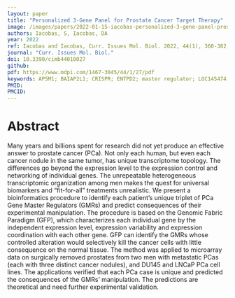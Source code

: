 ```yaml
---
layout: paper
title: "Personalized 3-Gene Panel for Prostate Cancer Target Therapy"
image: /images/papers/2022-01-15-iacobas-personalized-3-gene-panel-prostate.png
authors: Iacobas, S, Iacobas, DA
year: 2022
ref: Iacobas and Iacobas, Curr. Issues Mol. Biol. 2022, 44(1), 360-382; https://doi.org/10.3390/cimb44010027
journal: "Curr. Issues Mol. Biol."
doi: 10.3390/cimb44010027
github:
pdf: https://www.mdpi.com/1467-3045/44/1/27/pdf
keywords: AP5M1; BAIAP2L1; CRISPR; ENTPD2; master regulator; LOC145474; MTOR; PRRG1; VIM; WFDC3
PMID: 
PMCID: 
---
```





# Abstract

Many years and billions spent for research did not yet produce an effective answer to prostate cancer (PCa). Not only each human, but even each cancer nodule in the same tumor, has unique transcriptome topology. The differences go beyond the expression level to the expression control and networking of individual genes. The unrepeatable heterogeneous transcriptomic organization among men makes the quest for universal biomarkers and “fit-for-all” treatments unrealistic. We present a bioinformatics procedure to identify each patient’s unique triplet of PCa Gene Master Regulators (GMRs) and predict consequences of their experimental manipulation. The procedure is based on the Genomic Fabric Paradigm (GFP), which characterizes each individual gene by the independent expression level, expression variability and expression coordination with each other gene. GFP can identify the GMRs whose controlled alteration would selectively kill the cancer cells with little consequence on the normal tissue. The method was applied to microarray data on surgically removed prostates from two men with metastatic PCas (each with three distinct cancer nodules), and DU145 and LNCaP PCa cell lines. The applications verified that each PCa case is unique and predicted the consequences of the GMRs’ manipulation. The predictions are theoretical and need further experimental validation.

